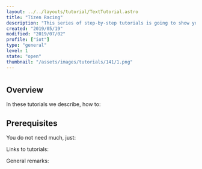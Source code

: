 ```yaml
---
layout: ../../layouts/tutorial/TextTutorial.astro
title: "Tizen Racing"
description: "This series of step-by-step tutorials is going to show you, how easy is building your own RC car with controller and racetrack."
created: "2019/05/19"
modified: "2019/07/02"
profile: ["iot"]
type: "general"
level: 1
state: "open"
thumbnail: "/assets/images/tutorials/141/1.png"
---
```


#

## Overview



In these tutorials we describe, how to:

## Prerequisites



You do not need much, just:



Links to tutorials:



General remarks:
